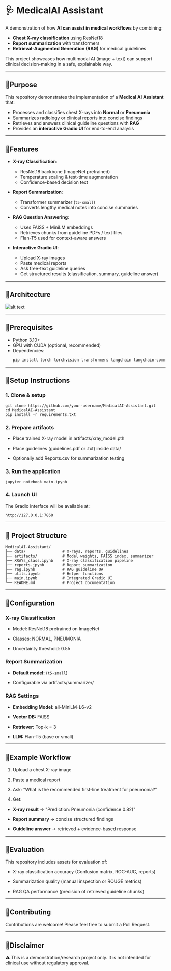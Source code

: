 # 🩺 MedicalAI Assistant

A demonstration of how **AI can assist in medical workflows** by combining:
- **Chest X-ray classification** using ResNet18
- **Report summarization** with transformers
- **Retrieval-Augmented Generation (RAG)** for medical guidelines

This project showcases how multimodal AI (image + text) can support clinical decision-making in a safe, explainable way.

---

## 🔗Purpose

This repository demonstrates the implementation of a **Medical AI Assistant** that:
- Processes and classifies chest X-rays into **Normal** or **Pneumonia**
- Summarizes radiology or clinical reports into concise findings
- Retrieves and answers clinical guideline questions with **RAG**
- Provides an **interactive Gradio UI** for end-to-end analysis

---

## 🔗Features

- **X-ray Classification**:  
  - ResNet18 backbone (ImageNet pretrained)  
  - Temperature scaling & test-time augmentation  
  - Confidence-based decision text  

- **Report Summarization**:  
  - Transformer summarizer (`t5-small`)  
  - Converts lengthy medical notes into concise summaries  

- **RAG Question Answering**:  
  - Uses FAISS + MiniLM embeddings  
  - Retrieves chunks from guideline PDFs / text files  
  - Flan-T5 used for context-aware answers  

- **Interactive Gradio UI**:  
  - Upload X-ray images  
  - Paste medical reports  
  - Ask free-text guideline queries  
  - Get structured results (classification, summary, guideline answer)  

---

## 🔗Architecture
![alt text](image.png)

---

## 🔗Prerequisites

- Python 3.10+  
- GPU with CUDA (optional, recommended)  
- Dependencies:  
  ```bash
  pip install torch torchvision transformers langchain langchain-community gradio scikit-learn pydicom faiss-cpu
---
## 🔗Setup Instructions

### 1. Clone & setup
```
git clone https://github.com/your-username/MedicalAI-Assistant.git
cd MedicalAI-Assistant
pip install -r requirements.txt
```
### 2. Prepare artifacts
- Place trained X-ray model in artifacts/xray_model.pth

- Place guidelines (guidelines.pdf or .txt) inside data/

- Optionally add Reports.csv for summarization testing

### 3. Run the application
```
jupyter notebook main.ipynb
```
### 4. Launch UI
The Gradio interface will be available at:

```
http://127.0.0.1:7860
```

---
## 🔗 Project Structure
```
MedicalAI-Assistant/
├── data/                # X-rays, reports, guidelines
├── artifacts/           # Model weights, FAISS index, summarizer
├── XRAYs_class.ipynb    # X-ray classification pipeline
├── reports.ipynb        # Report summarization
├── rag.ipynb            # RAG guideline QA
├── utils.ipynb          # Helper functions
├── main.ipynb           # Integrated Gradio UI
└── README.md            # Project documentation
```
---
## 🔗Configuration
### X-ray Classification
- Model: ResNet18 pretrained on ImageNet

- Classes: NORMAL, PNEUMONIA

- Uncertainty threshold: 0.55

### Report Summarization
- **Default model:** (`t5-small`) 

- Configurable via artifacts/summarizer/

### RAG Settings
- **Embedding Model:** all-MiniLM-L6-v2

- **Vector DB:** FAISS

- **Retriever:** Top-k = 3

- **LLM:** Flan-T5 (base or small)
---
## 🔗Example Workflow
1. Upload a chest X-ray image

2. Paste a medical report

3. Ask: “What is the recommended first-line treatment for pneumonia?”

4. Get:

- **X-ray result** → "Prediction: Pneumonia (confidence 0.82)"

- **Report summary** → concise structured findings

- **Guideline answer** → retrieved + evidence-based response
---
## 🔗Evaluation
This repository includes assets for evaluation of:

- X-ray classification accuracy (Confusion matrix, ROC-AUC, reports)

- Summarization quality (manual inspection or ROUGE metrics)

- RAG QA performance (precision of retrieved guideline chunks)
---
## 🔗Contributing

 Contributions are welcome! Please feel free to submit a Pull Request.

---
## 🔗Disclaimer
⚠️ This is a demonstration/research project only.
It is not intended for clinical use without regulatory approval.